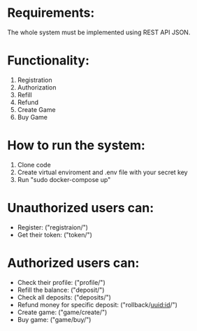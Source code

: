 # Requirements:
The whole system must be implemented using REST API JSON.

# Functionality:
1. Registration
2. Authorization
3. Refill
4. Refund
5. Create Game
6. Buy Game

# How to run the system:
1. Clone code
2. Create virtual enviroment and .env file with your secret key
3. Run "sudo docker-compose up"

# Unauthorized users can:
- Register: ("registraion/")
- Get their token: ("token/")

# Authorized users can:
- Check their profile: ("profile/")
- Refill the balance: ("deposit/")
- Check all deposits: ("deposits/")
- Refund money for specific deposit: ("rollback/<uuid:id>/")
- Create game: ("game/create/")
- Buy game: ("game/buy/")
